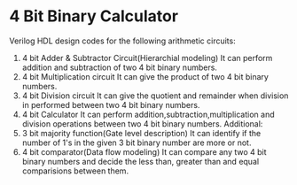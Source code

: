 # 4 Bit Binary Calculator 
Verilog HDL design codes for the following arithmetic circuits:
1) 4 bit Adder & Subtractor Circuit(Hierarchial modeling)
     It can perform addition and subtraction of two 4 bit binary numbers.
2) 4 bit Multiplication circuit
     It can give the product of two 4 bit binary numbers.
3) 4 bit Division circuit
     It can give the quotient and remainder when division in performed between two 4 bit binary numbers.
4) 4 bit Calculator
     It can perform addition,subtraction,multiplication and division operations between two 4 bit binary numbers.
Additional:
5) 3 bit majority function(Gate level description)
     It can identify if the number of 1's in the given 3 bit binary number are more or not.
6) 4 bit comparator(Data flow modeling)
     It can compare any two 4 bit binary numbers and decide the less than, greater than and equal comparisions between them.
